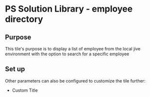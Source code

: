 # PS Solution Library - employee directory


## Purpose

This tile's purpose is to display a list of employee from the local jive environment with the option to search for a specific employee

## Set up

Other parameters can also be configured to customize the tile further:

  - Custom Title
